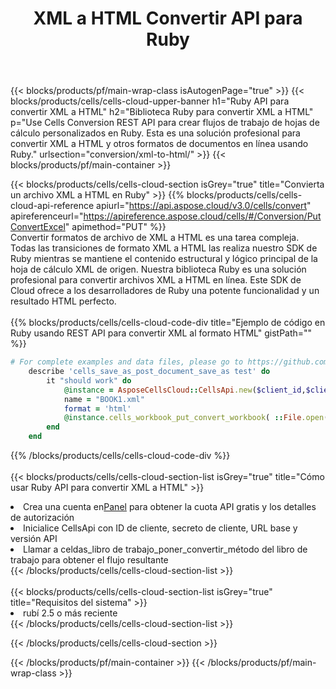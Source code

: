 ﻿---
title:  XML a HTML Convertir API para Ruby
description:  API y SDK en la nube para Microsoft Excel y OpenOffice Calc. Convierta la hoja de cálculo a otro archivo de formato.
url: /es/ruby/conversion/xml-to-html/
---
{{< blocks/products/pf/main-wrap-class isAutogenPage="true" >}}
{{< blocks/products/cells/cells-cloud-upper-banner h1="Ruby API para convertir XML a HTML" h2="Biblioteca Ruby para convertir XML a HTML" p="Use Cells Conversion REST API para crear flujos de trabajo de hojas de cálculo personalizados en Ruby. Esta es una solución profesional para convertir XML a HTML y otros formatos de documentos en línea usando Ruby." urlsection="conversion/xml-to-html/" >}}
{{< blocks/products/pf/main-container >}}

{{< blocks/products/cells/cells-cloud-section isGrey="true" title="Convierta un archivo XML a HTML en Ruby" >}}
{{% blocks/products/cells/cells-cloud-api-reference apiurl="https://api.aspose.cloud/v3.0/cells/convert" apireferenceurl="https://apireference.aspose.cloud/cells/#/Conversion/PutConvertExcel" apimethod="PUT" %}}
<br/>
Convertir formatos de archivo de XML a HTML es una tarea compleja. Todas las transiciones de formato XML a HTML las realiza nuestro SDK de Ruby mientras se mantiene el contenido estructural y lógico principal de la hoja de cálculo XML de origen. Nuestra biblioteca Ruby es una solución profesional para convertir archivos XML a HTML en línea. Este SDK de Cloud ofrece a los desarrolladores de Ruby una potente funcionalidad y un resultado HTML perfecto.
<br/>
<br/>
{{% blocks/products/cells/cells-cloud-code-div title="Ejemplo de código en Ruby usando REST API para convertir XML al formato HTML" gistPath="" %}}
 
```ruby
# For complete examples and data files, please go to https://github.com/aspose-cells-cloud/aspose-cells-cloud-ruby/
    describe 'cells_save_as_post_document_save_as test' do
        it "should work" do
            @instance = AsposeCellsCloud::CellsApi.new($client_id,$client_secret,"v3.0","https://api.aspose.cloud/")
            name = "BOOK1.xml"
            format = 'html'
            @instance.cells_workbook_put_convert_workbook( ::File.open(File.expand_path("data/"+name),"r")  {|io| io.read(io.size) },{:format=>format})     
        end
    end
```
 
{{% /blocks/products/cells/cells-cloud-code-div %}}
<br/>
<br/>
{{< blocks/products/cells/cells-cloud-section-list isGrey="true" title="Cómo usar Ruby API para convertir XML a HTML" >}}
<li> Crea una cuenta en<a href="https://dashboard.aspose.cloud/">Panel</a> para obtener la cuota API gratis y los detalles de autorización</li>
<li>Inicialice CellsApi con ID de cliente, secreto de cliente, URL base y versión API</li>
<li>Llamar a celdas_libro de trabajo_poner_convertir_método del libro de trabajo para obtener el flujo resultante</li>
{{< /blocks/products/cells/cells-cloud-section-list >}}
<br/>
<br/>
{{< blocks/products/cells/cells-cloud-section-list isGrey="true" title="Requisitos del sistema" >}}
<li>rubí 2.5 o más reciente</li>
{{< /blocks/products/cells/cells-cloud-section-list >}}

{{< /blocks/products/cells/cells-cloud-section >}}

{{< /blocks/products/pf/main-container >}}
{{< /blocks/products/pf/main-wrap-class >}}
